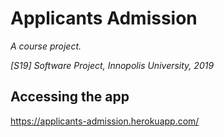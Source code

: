 # Applicants Admission

_A course project._

_[S19] Software Project, Innopolis University, 2019_

## Accessing the app

https://applicants-admission.herokuapp.com/
